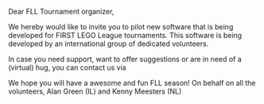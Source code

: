 
Dear FLL Tournament organizer,

We hereby would like to invite you to pilot new software that is being developed for FIRST LEGO League tournaments. This software is being developed by an international group of dedicated volunteers.

In case you need support, want to offer suggestions or are in need of a (virtual) hug, you can contact us via

We hope you will have a awesome and fun FLL season!
On behalf on all the volunteers,
Alan Green (IL) and Kenny Meesters (NL)
